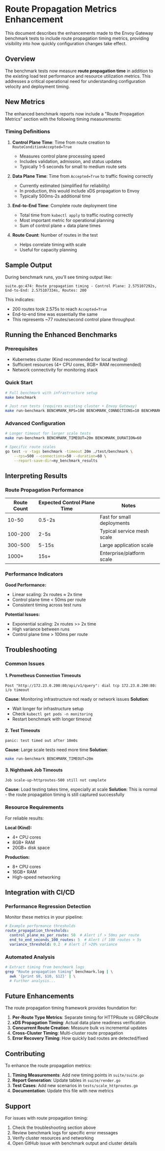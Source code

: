 # Route Propagation Metrics Enhancement

This document describes the enhancements made to the Envoy Gateway benchmark tests to include route propagation timing metrics, providing visibility into how quickly configuration changes take effect.

## Overview

The benchmark tests now measure **route propagation time** in addition to the existing load test performance and resource utilization metrics. This addresses a critical operational need for understanding configuration velocity and deployment timing.

## New Metrics

The enhanced benchmark reports now include a "Route Propagation Metrics" section with the following timing measurements:

### Timing Definitions

1. **Control Plane Time**: Time from route creation to `RouteConditionAccepted=True`
   - Measures control plane processing speed
   - Includes validation, admission, and status updates
   - Typically 1-5 seconds for small to medium route sets

2. **Data Plane Time**: Time from `Accepted=True` to traffic flowing correctly
   - Currently estimated (simplified for reliability)
   - In production, this would include xDS propagation to Envoy
   - Typically 500ms-2s additional time

3. **End-to-End Time**: Complete route deployment time
   - Total time from `kubectl apply` to traffic routing correctly
   - Most important metric for operational planning
   - Sum of control plane + data plane times

4. **Route Count**: Number of routes in the test
   - Helps correlate timing with scale
   - Useful for capacity planning

## Sample Output

During benchmark runs, you'll see timing output like:
```
suite.go:474: Route propagation timing - Control Plane: 2.575107292s, End-to-End: 2.575107334s, Routes: 200
```

This indicates:
- 200 routes took 2.575s to reach `Accepted=True`
- End-to-end time was essentially the same
- This represents ~77 routes/second control plane throughput

## Running the Enhanced Benchmarks

### Prerequisites
- Kubernetes cluster (Kind recommended for local testing)
- Sufficient resources (4+ CPU cores, 8GB+ RAM recommended)
- Network connectivity for monitoring stack

### Quick Start
```bash
# Full benchmark with infrastructure setup
make benchmark

# Just run tests (requires existing cluster + Envoy Gateway)
make run-benchmark BENCHMARK_RPS=100 BENCHMARK_CONNECTIONS=10 BENCHMARK_DURATION=30
```

### Advanced Configuration
```bash
# Longer timeout for larger scale tests
make run-benchmark BENCHMARK_TIMEOUT=20m BENCHMARK_DURATION=60

# Specific route scales
go test -v -tags benchmark -timeout 20m ./test/benchmark \
    --rps=500 --connections=50 --duration=60 \
    --report-save-dir=my_benchmark_results
```

## Interpreting Results

### Route Propagation Performance

| Route Count | Expected Control Plane Time | Notes |
|-------------|----------------------------|-------|
| 10-50       | 0.5-2s                    | Fast for small deployments |
| 100-200     | 2-5s                      | Typical service mesh scale |
| 300-500     | 5-15s                     | Large application scale |
| 1000+       | 15s+                      | Enterprise/platform scale |

### Performance Indicators

**Good Performance:**
- Linear scaling: 2x routes ≈ 2x time
- Control plane time < 50ms per route
- Consistent timing across test runs

**Potential Issues:**
- Exponential scaling: 2x routes >> 2x time
- High variance between runs
- Control plane time > 100ms per route

## Troubleshooting

### Common Issues

#### 1. **Prometheus Connection Timeouts**
```
Post "http://172.23.0.200:80/api/v1/query": dial tcp 172.23.0.200:80: i/o timeout
```

**Cause**: Monitoring infrastructure not ready or network issues
**Solution**:
- Wait longer for infrastructure setup
- Check `kubectl get pods -n monitoring`
- Restart benchmark with longer timeout

#### 2. **Test Timeouts**
```
panic: test timed out after 10m0s
```

**Cause**: Large scale tests need more time
**Solution**:
```bash
make run-benchmark BENCHMARK_TIMEOUT=20m
```

#### 3. **Nighthawk Job Timeouts**
```
Job scale-up-httproutes-500 still not complete
```

**Cause**: Load testing takes time, especially at scale
**Solution**: This is normal - the route propagation timing is still captured successfully

### Resource Requirements

For reliable results:

**Local (Kind):**
- 4+ CPU cores
- 8GB+ RAM
- 20GB+ disk space

**Production:**
- 8+ CPU cores
- 16GB+ RAM
- High-speed networking

## Integration with CI/CD

### Performance Regression Detection

Monitor these metrics in your pipeline:
```yaml
# Example performance thresholds
route_propagation_thresholds:
  control_plane_ms_per_route: 50  # Alert if > 50ms per route
  end_to_end_seconds_100_routes: 5  # Alert if 100 routes > 5s
  variance_threshold: 0.2  # Alert if >20% variance
```

### Automated Analysis
```bash
# Extract timing from benchmark logs
grep "Route propagation timing" benchmark.log | \
  awk '{print $8, $10, $12}' | \
  # Further analysis...
```

## Future Enhancements

The route propagation timing framework provides foundation for:

1. **Per-Route Type Metrics**: Separate timing for HTTPRoute vs GRPCRoute
2. **xDS Propagation Timing**: Actual data plane readiness verification
3. **Concurrent Route Creation**: Measure bulk vs incremental updates
4. **Cross-Cluster Timing**: Multi-cluster route propagation
5. **Error Recovery Timing**: How quickly bad routes are detected/fixed

## Contributing

To enhance the route propagation metrics:

1. **Timing Measurements**: Add new timing points in `suite/suite.go`
2. **Report Generation**: Update tables in `suite/render.go`
3. **Test Cases**: Add new scenarios in `tests/scale_httproutes.go`
4. **Documentation**: Update this file with new metrics

## Support

For issues with route propagation timing:
1. Check the troubleshooting section above
2. Review benchmark logs for specific error messages
3. Verify cluster resources and networking
4. Open GitHub issue with benchmark output and cluster details
